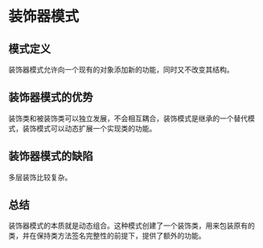 # 装饰器模式
## 模式定义
装饰器模式允许向一个现有的对象添加新的功能，同时又不改变其结构。

## 装饰器模式的优势
装饰类和被装饰类可以独立发展，不会相互耦合，装饰模式是继承的一个替代模式，装饰模式可以动态扩展一个实现类的功能。

## 装饰器模式的缺陷
多层装饰比较复杂。

## 总结
装饰器模式的本质就是动态组合。这种模式创建了一个装饰类，用来包装原有的类，并在保持类方法签名完整性的前提下，提供了额外的功能。